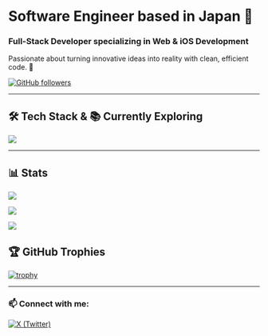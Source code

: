 # Software Engineer based in Japan 👋

### Full-Stack Developer specializing in Web & iOS Development

Passionate about turning innovative ideas into reality with clean, efficient code. 🚀

[![GitHub followers](https://img.shields.io/github/followers/masvc?label=Follow&style=social)](https://github.com/masvc)

---

## 🛠 Tech Stack &  📚 Currently Exploring

<img src="https://skillicons.dev/icons?i=html,css,js,php,mysql,github,git,vscode,laravel,docker,react,swift,unity,jquery,go,typescript,vite" />

---

## 📊 Stats

![](http://github-profile-summary-cards.vercel.app/api/cards/profile-details?username=masvc&theme=github)  

![](http://github-profile-summary-cards.vercel.app/api/cards/stats?username=masvc&theme=github)  

![](http://github-profile-summary-cards.vercel.app/api/cards/productive-time?username=masvc&theme=github&utcOffset=9)

## 🏆 GitHub Trophies

[![trophy](https://github-profile-trophy.vercel.app/?username=masvc&theme=flat&column=4)](https://github.com/ryo-ma/github-profile-trophy)

---

### 📫 Connect with me:

[![X (Twitter)](https://img.shields.io/badge/Twitter-1DA1F2?style=flat&logo=twitter&logoColor=white)](https://x.com/masvc_)

